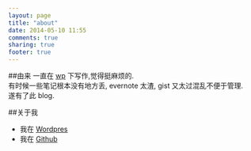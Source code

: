 ```yaml
---
layout: page
title: "about"
date: 2014-05-10 11:55
comments: true
sharing: true
footer: true
---
```


##由来
一直在 [wp][blog] 下写作,觉得挺麻烦的.  
有时候一些笔记根本没有地方丢, evernote 太渣, gist 又太过混乱不便于管理.  
遂有了此 blog.

##关于我
* 我在 [Wordpres][blog]
* 我在 [Github][]


[blog]: http://www.haidx.com "My Blog"
[Github]:  https://github.com/starsea "Github"
